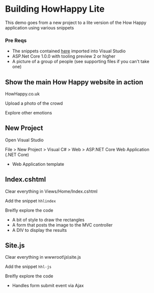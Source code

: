
# Building HowHappy Lite
This demo goes from a new project to a lite version of the How Happy application using various snippets

### Pre Reqs
* The snippets contained [here](https://github.com/martinkearn/Content/tree/master/Demos/Machine%20Learning%20and%20Cognitive/HowHappyLiteSnippets) imported into Visual Studio
* ASP.Net Core 1.0.0 with tooling preview 2 or higher
* A picture of a group of people (see supporting files if you can't take one)

## Show the main How Happy website in action
HowHappy.co.uk

Upload a photo of the crowd

Explore other emotions

## New Project
Open Visual Studio

File > New Project > Visual C# > Web > ASP.NET Core Web Application (.NET Core)
* Web Application template
 
## Index.cshtml
Clear everything in Views/Home/Index.cshtml

Add the snippet `hhlindex`

Breifly explore the code
* A bit of style to draw the rectangles
* A form that posts the image to the MVC controller
* A DIV to display the results

## Site.js
Clear everything in wwwroot\js\site.js

Add the snippet `hhl-js`

Breifly explore the code
* Handles form submit event via Ajax
